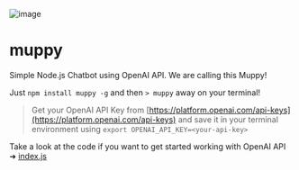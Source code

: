 ![image](https://github.com/shamasis/muppy/assets/232373/44671224-0704-4ca4-8346-a21aca45f846)

# muppy

Simple Node.js Chatbot using OpenAI API. We are calling this Muppy!

Just `npm install muppy -g` and then `> muppy` away on your terminal!

> Get your OpenAI API Key from 
> [https://platform.openai.com/api-keys](https://platform.openai.com/api-keys)
> and save it in your terminal environment using `export OPENAI_API_KEY=<your-api-key>`

Take a look at the code if you want to get started working with OpenAI API
➜ [index.js](index.js)
